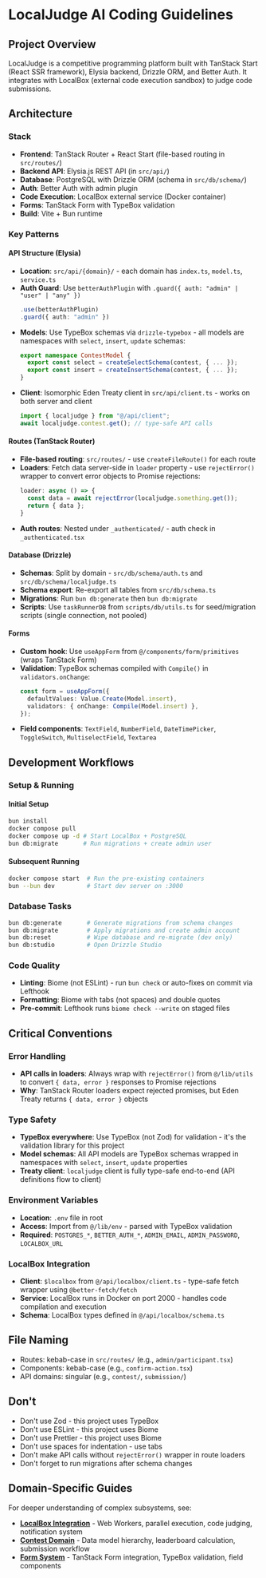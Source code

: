 # LocalJudge AI Coding Guidelines

## Project Overview
LocalJudge is a competitive programming platform built with TanStack Start (React SSR framework), Elysia backend, Drizzle ORM, and Better Auth. It integrates with LocalBox (external code execution sandbox) to judge code submissions.

## Architecture

### Stack
- **Frontend**: TanStack Router + React Start (file-based routing in `src/routes/`)
- **Backend API**: Elysia.js REST API (in `src/api/`)
- **Database**: PostgreSQL with Drizzle ORM (schema in `src/db/schema/`)
- **Auth**: Better Auth with admin plugin
- **Code Execution**: LocalBox external service (Docker container)
- **Forms**: TanStack Form with TypeBox validation
- **Build**: Vite + Bun runtime

### Key Patterns

#### API Structure (Elysia)
- **Location**: `src/api/{domain}/` - each domain has `index.ts`, `model.ts`, `service.ts`
- **Auth Guard**: Use `betterAuthPlugin` with `.guard({ auth: "admin" | "user" | "any" })`
  ```typescript
  .use(betterAuthPlugin)
  .guard({ auth: "admin" })
  ```
- **Models**: Use TypeBox schemas via `drizzle-typebox` - all models are namespaces with `select`, `insert`, `update` schemas:
  ```typescript
  export namespace ContestModel {
    export const select = createSelectSchema(contest, { ... });
    export const insert = createInsertSchema(contest, { ... });
  }
  ```
- **Client**: Isomorphic Eden Treaty client in `src/api/client.ts` - works on both server and client
  ```typescript
  import { localjudge } from "@/api/client";
  await localjudge.contest.get(); // type-safe API calls
  ```

#### Routes (TanStack Router)
- **File-based routing**: `src/routes/` - use `createFileRoute()` for each route
- **Loaders**: Fetch data server-side in `loader` property - use `rejectError()` wrapper to convert error objects to Promise rejections:
  ```typescript
  loader: async () => {
    const data = await rejectError(localjudge.something.get());
    return { data };
  }
  ```
- **Auth routes**: Nested under `_authenticated/` - auth check in `_authenticated.tsx`

#### Database (Drizzle)
- **Schemas**: Split by domain - `src/db/schema/auth.ts` and `src/db/schema/localjudge.ts`
- **Schema export**: Re-export all tables from `src/db/schema.ts`
- **Migrations**: Run `bun db:generate` then `bun db:migrate`
- **Scripts**: Use `taskRunnerDB` from `scripts/db/utils.ts` for seed/migration scripts (single connection, not pooled)

#### Forms
- **Custom hook**: Use `useAppForm` from `@/components/form/primitives` (wraps TanStack Form)
- **Validation**: TypeBox schemas compiled with `Compile()` in `validators.onChange`:
  ```typescript
  const form = useAppForm({
    defaultValues: Value.Create(Model.insert),
    validators: { onChange: Compile(Model.insert) },
  });
  ```
- **Field components**: `TextField`, `NumberField`, `DateTimePicker`, `ToggleSwitch`, `MultiselectField`, `Textarea`

## Development Workflows

### Setup & Running

#### Initial Setup
```bash
bun install
docker compose pull 
docker compose up -d # Start LocalBox + PostgreSQL
bun db:migrate       # Run migrations + create admin user
```

#### Subsequent Running
```bash
docker compose start  # Run the pre-existing containers
bun --bun dev         # Start dev server on :3000
```

### Database Tasks
```bash
bun db:generate       # Generate migrations from schema changes
bun db:migrate        # Apply migrations and create admin account
bun db:reset          # Wipe database and re-migrate (dev only)
bun db:studio         # Open Drizzle Studio
```

### Code Quality
- **Linting**: Biome (not ESLint) - run `bun check` or auto-fixes on commit via Lefthook
- **Formatting**: Biome with tabs (not spaces) and double quotes
- **Pre-commit**: Lefthook runs `biome check --write` on staged files

## Critical Conventions

### Error Handling
- **API calls in loaders**: Always wrap with `rejectError()` from `@/lib/utils` to convert `{ data, error }` responses to Promise rejections
- **Why**: TanStack Router loaders expect rejected promises, but Eden Treaty returns `{ data, error }` objects

### Type Safety
- **TypeBox everywhere**: Use TypeBox (not Zod) for validation - it's the validation library for this project
- **Model schemas**: All API models are TypeBox schemas wrapped in namespaces with `select`, `insert`, `update` properties
- **Treaty client**: `localjudge` client is fully type-safe end-to-end (API definitions flow to client)

### Environment Variables
- **Location**: `.env` file in root
- **Access**: Import from `@/lib/env` - parsed with TypeBox validation
- **Required**: `POSTGRES_*`, `BETTER_AUTH_*`, `ADMIN_EMAIL`, `ADMIN_PASSWORD`, `LOCALBOX_URL`

### LocalBox Integration
- **Client**: `$localbox` from `@/api/localbox/client.ts` - type-safe fetch wrapper using `@better-fetch/fetch`
- **Service**: LocalBox runs in Docker on port 2000 - handles code compilation and execution
- **Schema**: LocalBox types defined in `@/api/localbox/schema.ts`

## File Naming
- Routes: kebab-case in `src/routes/` (e.g., `admin/participant.tsx`)
- Components: kebab-case (e.g., `confirm-action.tsx`)
- API domains: singular (e.g., `contest/`, `submission/`)

## Don't
- Don't use Zod - this project uses TypeBox
- Don't use ESLint - this project uses Biome
- Don't use Prettier - this project uses Biome
- Don't use spaces for indentation - use tabs
- Don't make API calls without `rejectError()` wrapper in route loaders
- Don't forget to run migrations after schema changes

## Domain-Specific Guides

For deeper understanding of complex subsystems, see:
- **[LocalBox Integration](src/api/localbox/AGENTS.md)** - Web Workers, parallel execution, code judging, notification system
- **[Contest Domain](src/api/contest/AGENTS.md)** - Data model hierarchy, leaderboard calculation, submission workflow
- **[Form System](src/components/form/AGENTS.md)** - TanStack Form integration, TypeBox validation, field components
